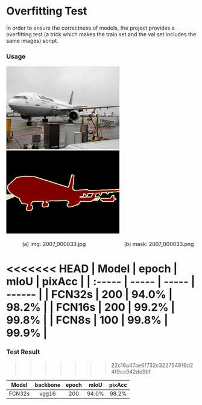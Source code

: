 # Overfitting Test

In order to ensure the correctness of models, the project provides a overfitting test (a trick which makes the train set and the val set includes the same images) script.

### Usage

<img src='./test_img.jpg' width = '300' height = '220' /> <img src = './test_mask.png' width = '300' height = '220' />

　　　(a) img: 2007_000033.jpg  　　　　　　　(b) mask: 2007_000033.png


<<<<<<< HEAD
| Model  | epoch | mIoU  | pixAcc |
| :----- | ----- | ----- | ------ |
| FCN32s | 200   | 94.0% | 98.2%  |
| FCN16s | 200   | 99.2% | 99.8%  |
| FCN8s  | 100   | 99.8% | 99.9%  |
=======
### Test Result
>>>>>>> 22c16a47ae6f732c322754916d24f9ce942de9bf

| Model  | backbone | epoch | mIoU  | pixAcc |
| :-----: | :----: | :-----: | :-----: | :------: |
| FCN32s | vgg16 | 200 | 94.0% | 98.2%  |
